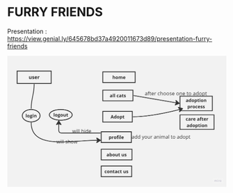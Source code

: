 # FURRY FRIENDS 

 Presentation : https://view.genial.ly/645678bd37a4920011673d89/presentation-furry-friends 

![wireframe](./src/components/images/Untitled1.jpg)  
